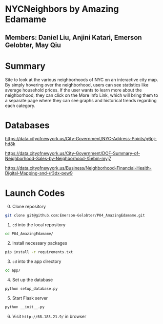 # NYCNeighbors by Amazing Edamame

## Members: Daniel Liu, Anjini Katari, Emerson Gelobter, May Qiu

# Summary
Site to look at the various neighborhoods of NYC on an interactive city map. By simply hovering over the neighborhood, users can see statistics like average household prices. If the user wants to learn more about the neighborhood, they can click on the More Info Link, which will bring them to a separate page where they can see graphs and historical trends regarding each category.

# Databases

https://data.cityofnewyork.us/City-Government/NYC-Address-Points/g6pj-hd8k

https://data.cityofnewyork.us/City-Government/DOF-Summary-of-Neighborhood-Sales-by-Neighborhood-/5ebm-myj7

https://data.cityofnewyork.us/Business/Neighborhood-Financial-Health-Digital-Mapping-and-/r3dx-pew9


# Launch Codes

0. Clone repository

 ```bash
 git clone git@github.com:Emerson-Gelobter/P04_AmazingEdamame.git
 ```

1. `cd` into the local repository

 ```bash
 cd P04_AmazingEdamame/
 ```

2. Install necessary packages

 ```bash
 pip install -r requirements.txt
 ```

3. `cd` into the app directory

 ```bash
 cd app/
 ```

4. Set up the database

 ```bash
 python setup_database.py
 ```

5. Start Flask server

 ```bash
 python __init__.py
 ```

6. Visit `http://68.183.21.9/` in browser

